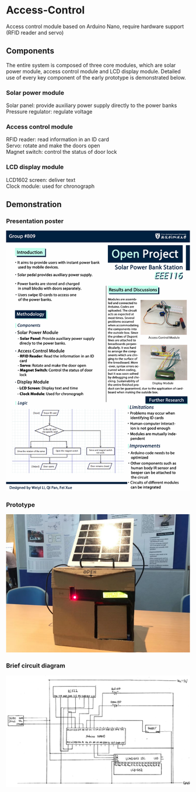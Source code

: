 # Access-Control
Access control module based on Arduino Nano, require hardware support (RFID reader and servo)
## Components  
The entire system is composed of three core modules, which are solar power module, access control module and LCD display module. Detailed use of every key component of the early prototype is demonstrated below.  
### Solar power module  
Solar panel: provide auxiliary power supply directly to the power banks  
Pressure regulator: regulate voltage  
### Access control module  
RFID reader: read information in an ID card  
Servo: rotate and make the doors open  
Magnet switch: control the status of door lock  
### LCD display module  
LCD1602 screen: deliver text  
Clock module: used for chronograph  
## Demonstration
### Presentation poster
![Image](https://github.com/weiyi-li/Access-Control/blob/master/Image/Poster.jpg)
### Prototype
![Image](https://github.com/weiyi-li/Access-Control/blob/master/Image/1.jpg)
### Brief circuit diagram
![Image](https://github.com/weiyi-li/Access-Control/blob/master/Image/Circuit.jpg)
